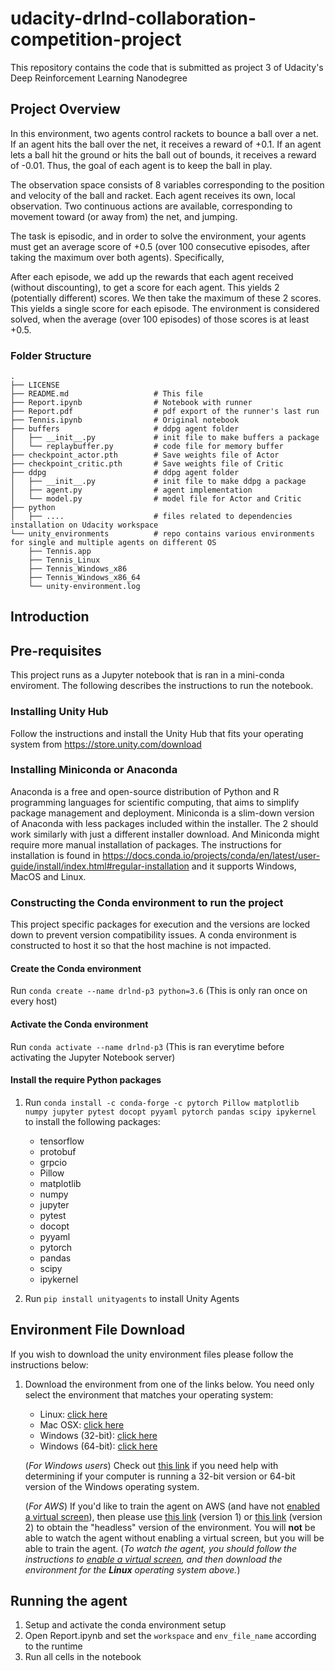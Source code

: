 # udacity-drlnd-collaboration-competition-project
This repository contains the code that is submitted as project 3 of Udacity's Deep Reinforcement Learning Nanodegree

## Project Overview
In this environment, two agents control rackets to bounce a ball over a net. If an agent hits the ball over the net, it receives a reward of +0.1. If an agent lets a ball hit the ground or hits the ball out of bounds, it receives a reward of -0.01. Thus, the goal of each agent is to keep the ball in play.

The observation space consists of 8 variables corresponding to the position and velocity of the ball and racket. Each agent receives its own, local observation. Two continuous actions are available, corresponding to movement toward (or away from) the net, and jumping.

The task is episodic, and in order to solve the environment, your agents must get an average score of +0.5 (over 100 consecutive episodes, after taking the maximum over both agents). Specifically,

After each episode, we add up the rewards that each agent received (without discounting), to get a score for each agent. This yields 2 (potentially different) scores. We then take the maximum of these 2 scores.
This yields a single score for each episode.
The environment is considered solved, when the average (over 100 episodes) of those scores is at least +0.5.

### Folder Structure
```
.
├── LICENSE
├── README.md                   # This file    
├── Report.ipynb                # Notebook with runner        
├── Report.pdf                  # pdf export of the runner's last run
├── Tennis.ipynb                # Original notebook
├── buffers                     # ddpg agent folder
│   ├── __init__.py             # init file to make buffers a package
│   └── replaybuffer.py         # code file for memory buffer
├── checkpoint_actor.pth        # Save weights file of Actor
├── checkpoint_critic.pth       # Save weights file of Critic
├── ddpg                        # ddpg agent folder
│   ├── __init__.py             # init file to make ddpg a package
│   ├── agent.py                # agent implementation
│   └── model.py                # model file for Actor and Critic
├── python  
│   ├── ....                    # files related to dependencies installation on Udacity workspace
└── unity_environments          # repo contains various environments for single and multiple agents on different OS
    ├── Tennis.app
    ├── Tennis_Linux
    ├── Tennis_Windows_x86
    ├── Tennis_Windows_x86_64
    └── unity-environment.log
```

## Introduction

## Pre-requisites

This project runs as a Jupyter notebook that is ran in a mini-conda enviroment. The following describes the instructions to run the notebook.

### Installing Unity Hub
Follow the instructions and install the Unity Hub that fits your operating system from https://store.unity.com/download

### Installing Miniconda or Anaconda

Anaconda is a free and open-source distribution of Python and R programming languages for scientific computing, that aims to simplify package management and deployment. Miniconda is a slim-down version of Anaconda with less packages included within the installer. The 2 should work similarly with just a different installer download. And Miniconda might require more manual installation of packages. The instructions for installation is found in https://docs.conda.io/projects/conda/en/latest/user-guide/install/index.html#regular-installation and it supports Windows, MacOS and Linux.

### Constructing the Conda environment to run the project

This project specific packages for execution and the versions are locked down to prevent version compatibility issues. A conda environment is constructed to host it so that the host machine is not impacted.

#### Create the Conda environment

Run `conda create --name drlnd-p3 python=3.6` (This is only ran once on every host)

#### Activate the Conda environment

Run `conda activate --name drlnd-p3` (This is ran everytime before activating the Jupyter Notebook server)

#### Install the require Python packages

1. Run `conda install -c conda-forge -c pytorch Pillow matplotlib numpy jupyter pytest docopt pyyaml pytorch pandas scipy ipykernel` to install the following packages:

    - tensorflow
    - protobuf
    - grpcio
    - Pillow
    - matplotlib 
    - numpy
    - jupyter 
    - pytest
    - docopt 
    - pyyaml 
    - pytorch
    - pandas 
    - scipy 
    - ipykernel
2. Run `pip install unityagents` to install Unity Agents

## Environment File Download

If you wish to download the unity environment files please follow the instructions below:

1. Download the environment from one of the links below.  You need only select the environment that matches your operating system:

   - Linux: [click here](https://s3-us-west-1.amazonaws.com/udacity-drlnd/P3/Tennis/Tennis_Linux.zip)
   - Mac OSX: [click here](https://s3-us-west-1.amazonaws.com/udacity-drlnd/P3/Tennis/Tennis.app.zip)
   - Windows (32-bit): [click here](https://s3-us-west-1.amazonaws.com/udacity-drlnd/P3/Tennis/Tennis_Windows_x86.zip)
   - Windows (64-bit): [click here](https://s3-us-west-1.amazonaws.com/udacity-drlnd/P3/Tennis/Tennis_Windows_x86_64.zip)
    
    (_For Windows users_) Check out [this link](https://support.microsoft.com/en-us/help/827218/how-to-determine-whether-a-computer-is-running-a-32-bit-version-or-64) if you need help with determining if your computer is running a 32-bit version or 64-bit version of the Windows operating system.

    (_For AWS_) If you'd like to train the agent on AWS (and have not [enabled a virtual screen](https://github.com/Unity-Technologies/ml-agents/blob/master/docs/Training-on-Amazon-Web-Service.md)), then please use [this link](https://s3-us-west-1.amazonaws.com/udacity-drlnd/P2/Reacher/one_agent/Reacher_Linux_NoVis.zip) (version 1) or [this link](https://s3-us-west-1.amazonaws.com/udacity-drlnd/P2/Reacher/Reacher_Linux_NoVis.zip) (version 2) to obtain the "headless" version of the environment.  You will **not** be able to watch the agent without enabling a virtual screen, but you will be able to train the agent.  (_To watch the agent, you should follow the instructions to [enable a virtual screen](https://github.com/Unity-Technologies/ml-agents/blob/master/docs/Training-on-Amazon-Web-Service.md), and then download the environment for the **Linux** operating system above._)

## Running the agent

1. Setup and activate the conda environment setup 
2. Open Report.ipynb and set the `workspace` and `env_file_name` according to the runtime
3. Run all cells in the notebook